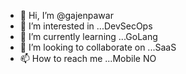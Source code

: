 - 👋 Hi, I’m @gajenpawar
- 👀 I’m interested in ...DevSecOps
- 🌱 I’m currently learning ...GoLang
- 💞️ I’m looking to collaborate on ...SaaS
- 📫 How to reach me ...Mobile NO

<!---
gajenpawar/gajenpawar is a ✨ special ✨ repository because its `README.md` (this file) appears on your GitHub profile.
You can click the Preview link to take a look at your changes.
--->
